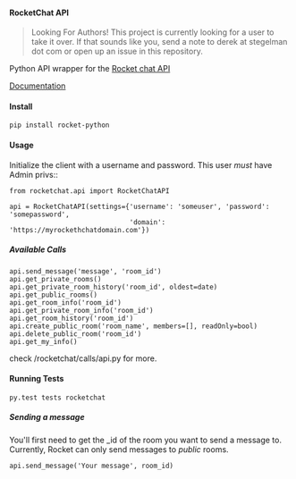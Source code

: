 #### RocketChat API

> Looking For Authors!  This project is currently looking for a user to take it over.  If that sounds like you, send a note to derek at stegelman dot com or open up an issue in this repository.

Python API wrapper for the [Rocket chat API](https://rocket.chat/docs/developer-guides/rest-api)

[Documentation](http://rocket-python.readthedocs.io/en/latest/)

#### Install

    pip install rocket-python

#### Usage

Initialize the client with a username and password.  This user *must* have Admin privs::

    from rocketchat.api import RocketChatAPI

    api = RocketChatAPI(settings={'username': 'someuser', 'password': 'somepassword',
                                  'domain': 'https://myrockethchatdomain.com'})

##### Available Calls
    api.send_message('message', 'room_id')
    api.get_private_rooms()
    api.get_private_room_history('room_id', oldest=date)
    api.get_public_rooms()
    api.get_room_info('room_id')
    api.get_private_room_info('room_id')
    api.get_room_history('room_id')
    api.create_public_room('room_name', members=[], readOnly=bool)
    api.delete_public_room('room_id')
    api.get_my_info()

check /rocketchat/calls/api.py for more.

#### Running Tests

    py.test tests rocketchat

##### Sending a message

You'll first need to get the _id of the room you want to send a message to.  Currently, Rocket
can only send messages to *public* rooms.

    api.send_message('Your message', room_id)
